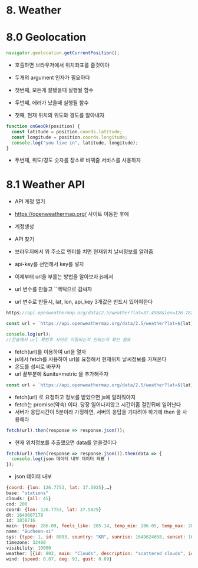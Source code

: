 # 8. Weather

# 8.0 Geolocation

```js
navigator.geolocation.getCurrentPosition();
```

- 호출하면 브라우저에서 위치좌표를 줄것이야
- 두개의 argument 인자가 필요하다
- 첫번째, 모든게 잘됐을때 실행될 함수
- 두번째, 에러가 났을때 실행될 함수

- 첫째, 현재 위치의 위도와 경도를 알아내자

```js
function onGeoOk(position) {
  const latitude = position.coords.latitude;
  const longitude = position.coords.longitude;
  console.log("you live in", latitude, longitude);
}
```

- 두번재, 위도/경도 숫자를 장소로 바꿔줄 서비스를 사용하자

# 8.1 Weather API

- API 계정 열기
- https://openweathermap.org/ 사이트 이동한 후에
- 계정생성
- API 찾기
- 브라우저에서 위 주소로 엔터를 치면 현재위치 날씨정보를 알려줌
- api-key를 선언해서 key를 넣자
- 이제부터 url을 부를는 방법을 알아보자 js에서
- url 변수를 만들고 ``백틱으로 감싸자

- url 변수로 만들시, lat, lon, api_key 3개값은 반드시 있어야한다

```js
https://api.openweathermap.org/data/2.5/weather?lat=37.4988&lon=126.7824&appid=1fa0cfe4dd95fafefb3480dca50d2cf5

const url = `https://api.openweathermap.org/data/2.5/weather?lat=${lat}&lon=${lon}&appid=${API_KEY}`;

console.log(url);
//콘솔에서 url 확인후 사이트 이동되는지 안되는지 확인 필요
```

- fetch(url)를 이용하여 url을 열자
- js에서 fetch를 사용하여 url을 요청해서 현재위치 날씨정보를 가져온다
- 온도를 섭씨로 바꾸자
- url 끝부분에 &units=metric 을 추가해주자

```js
const url = `https://api.openweathermap.org/data/2.5/weather?lat=${lat}&lon=${lon}&appid=${API_KEY}&units=metric`;
```

- fetch(url) 로 요청하고 정보를 받았으면 js에 알려줘야지
- fetch는 promise(약속) 이다. 당장 일어나지않고 시간이좀 걸린뒤에 일어난다
- 서버가 응답시간이 5분이라 가정하면, 서버의 응답을 기다려야 하기에 then 을 사용해라

```js
fetch(url).then(response => response.json());
```

- 현재 위치정보를 추출했으면 data를 얻을것이다

```js
fetch(url).then(response => response.json()).then(data => {
  console.log(json 데이터 내부 데이터 좌표 )
});
```

- json 데이터 내부

```js
{coord: {lon: 126.7753, lat: 37.5025},…}
base: "stations"
clouds: {all: 45}
cod: 200
coord: {lon: 126.7753, lat: 37.5025}
dt: 1649607178
id: 1838716
main: {temp: 286.09, feels_like: 285.14, temp_min: 286.05, temp_max: 286.09, pressure: 1017, humidity: 65,…}
name: "Bucheon-si"
sys: {type: 1, id: 8093, country: "KR", sunrise: 1649624658, sunset: 1649671404}
timezone: 32400
visibility: 10000
weather: [{id: 802, main: "Clouds", description: "scattered clouds", icon: "03n"}]
wind: {speed: 0.87, deg: 93, gust: 0.89}
```
